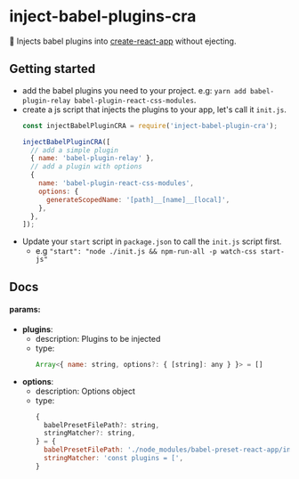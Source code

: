 # inject-babel-plugins-cra
🔧 Injects babel plugins into [create-react-app](https://github.com/facebook/create-react-app) without ejecting.

## Getting started
- add the babel plugins you need to your project. e.g: `yarn add babel-plugin-relay babel-plugin-react-css-modules`.
- create a js script that injects the plugins to your app, let's call it `init.js`.
  ```js
  const injectBabelPluginCRA = require('inject-babel-plugin-cra');
  
  injectBabelPluginCRA([
    // add a simple plugin
    { name: 'babel-plugin-relay' },
    // add a plugin with options
    {
      name: 'babel-plugin-react-css-modules',
      options: {
        generateScopedName: '[path]__[name]__[local]',
      },
    },
  ]);
  ```
- Update your `start` script in `package.json` to call the `init.js` script first.
  - e.g `"start": "node ./init.js && npm-run-all -p watch-css start-js"`

## Docs

#### params:
- **plugins**:
  - description: Plugins to be injected
  - type: 
     ```js
     Array<{ name: string, options?: { [string]: any } }> = []
     ```
- **options**: 
  - description: Options object
  - type:
    ```js
    {
      babelPresetFilePath?: string,
      stringMatcher?: string,
    } = {
      babelPresetFilePath: './node_modules/babel-preset-react-app/index.js',
      stringMatcher: 'const plugins = [',
    }
    ```
